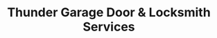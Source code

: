 ---
title: "Thunder Garage Door & Locksmith Services"
url: /portland/thunder-garage-door-und-locksmith-services/
shop: Schlüsseldienst
---